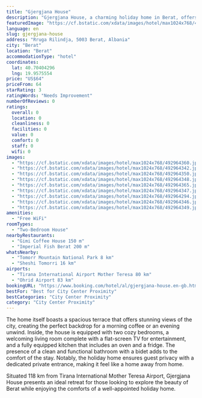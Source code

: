 ```yaml
---
title: "Gjergjana House"
description: "Gjergjana House, a charming holiday home in Berat, offers a unique blend of historical elegance and modern convenience."
featuredImage: "https://cf.bstatic.com/xdata/images/hotel/max1024x768/492964360.jpg?k=520a60a75bc66e1ebe5d84290984c2cc33ee273ab78e37d1b84b73c7e907105a&o=&hp=1"
language: en
slug: gjergjana-house
address: "Rruga Rilindja, 5003 Berat, Albania"
city: "Berat"
location: "Berat"
accommodationType: "hotel"
coordinates:
  lat: 40.70404296
  lng: 19.9575554
price: "US$64"
priceFrom: 64
starRating: 3
ratingWords: "Needs Improvement"
numberOfReviews: 0
ratings:
  overall: 0
  location: 0
  cleanliness: 0
  facilities: 0
  value: 0
  comfort: 0
  staff: 0
  wifi: 0
images:
  - "https://cf.bstatic.com/xdata/images/hotel/max1024x768/492964360.jpg?k=520a60a75bc66e1ebe5d84290984c2cc33ee273ab78e37d1b84b73c7e907105a&o=&hp=1"
  - "https://cf.bstatic.com/xdata/images/hotel/max1024x768/492964342.jpg?k=ffbfbecd4b6c41f31a5e82f364b654caa09175786a0836ff4f6aca8366211645&o=&hp=1"
  - "https://cf.bstatic.com/xdata/images/hotel/max1024x768/492964350.jpg?k=1b6f972ff2d2bd1afbed37f849689f5cb57418ecf97e853a850af7248647a4cb&o=&hp=1"
  - "https://cf.bstatic.com/xdata/images/hotel/max1024x768/492964348.jpg?k=ca586bdcb8cadc6daf76960fa23288f9335f63a6ddfa0a65201b003ed9c26722&o=&hp=1"
  - "https://cf.bstatic.com/xdata/images/hotel/max1024x768/492964365.jpg?k=607776ba4ee5dd32197959c1f9ed004954ba51a576da632b998a70ee7912d198&o=&hp=1"
  - "https://cf.bstatic.com/xdata/images/hotel/max1024x768/492964347.jpg?k=45e950c0f76d0b1e094cdda313e69b1c61a3aac78474cc5fca54cf838213ec39&o=&hp=1"
  - "https://cf.bstatic.com/xdata/images/hotel/max1024x768/492964294.jpg?k=ffe238dd5f6a470fb0f71b13031786d3ee9cc01b614db90a2cf54466b0d2ad01&o=&hp=1"
  - "https://cf.bstatic.com/xdata/images/hotel/max1024x768/492964346.jpg?k=2dd3b5119afa9dd8a5e42f112f1ce87279fbee012b1965ca09613a7b80364390&o=&hp=1"
  - "https://cf.bstatic.com/xdata/images/hotel/max1024x768/492964349.jpg?k=7d5842e8af401465d912de7a0b781863c30d0124196da922a9e4907b1d8d09ec&o=&hp=1"
amenities:
  - "Free WiFi"
roomTypes:
  - "Two-Bedroom House"
nearbyRestaurants:
  - "Gimi Coffee House 150 m"
  - "Imperial Fish Berat 200 m"
whatsNearby:
  - "Tomorr Mountain National Park 8 km"
  - "Sheshi Tomorri 16 km"
airports:
  - "Tirana International Airport Mother Teresa 80 km"
  - "Ohrid Airport 83 km"
bookingURL: "https://www.booking.com/hotel/al/gjergjana-house.en-gb.html?aid=8035640"
bestFor: "Best for City Center Proximity"
bestCategories: "City Center Proximity"
category: "City Center Proximity"
---
```


The home itself boasts a spacious terrace that offers stunning views of the city, creating the perfect backdrop for a morning coffee or an evening unwind. Inside, the house is equipped with two cozy bedrooms, a welcoming living room complete with a flat-screen TV for entertainment, and a fully equipped kitchen that includes an oven and a fridge. The presence of a clean and functional bathroom with a bidet adds to the comfort of the stay. Notably, the holiday home ensures guest privacy with a dedicated private entrance, making it feel like a home away from home.

Situated 118 km from Tirana International Mother Teresa Airport, Gjergjana House presents an ideal retreat for those looking to explore the beauty of Berat while enjoying the comforts of a well-appointed holiday home.